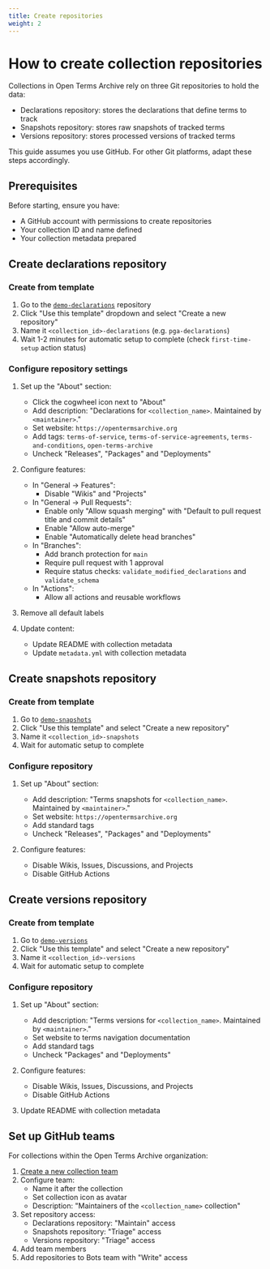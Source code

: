 ```yaml
---
title: Create repositories
weight: 2
---
```


# How to create collection repositories

Collections in Open Terms Archive rely on three Git repositories to hold the data:
- Declarations repository: stores the declarations that define terms to track
- Snapshots repository: stores raw snapshots of tracked terms
- Versions repository: stores processed versions of tracked terms

This guide assumes you use GitHub. For other Git platforms, adapt these steps accordingly.

## Prerequisites

Before starting, ensure you have:
- A GitHub account with permissions to create repositories
- Your collection ID and name defined
- Your collection metadata prepared

## Create declarations repository

### Create from template

1. Go to the [`demo-declarations`](https://github.com/OpenTermsArchive/demo-declarations) repository
2. Click "Use this template" dropdown and select "Create a new repository"
3. Name it `<collection_id>-declarations` (e.g. `pga-declarations`)
4. Wait 1-2 minutes for automatic setup to complete (check `first-time-setup` action status)

### Configure repository settings

1. Set up the "About" section:
   - Click the cogwheel icon next to "About"
   - Add description: "Declarations for `<collection_name>`. Maintained by `<maintainer>`."
   - Set website: `https://opentermsarchive.org`
   - Add tags: `terms-of-service`, `terms-of-service-agreements`, `terms-and-conditions`, `open-terms-archive`
   - Uncheck "Releases", "Packages" and "Deployments"

2. Configure features:
   - In "General → Features":
     - Disable "Wikis" and "Projects"
   - In "General → Pull Requests":
     - Enable only "Allow squash merging" with "Default to pull request title and commit details"
     - Enable "Allow auto-merge"
     - Enable "Automatically delete head branches"
   - In "Branches":
     - Add branch protection for `main`
     - Require pull request with 1 approval
     - Require status checks: `validate_modified_declarations` and `validate_schema`
   - In "Actions":
     - Allow all actions and reusable workflows

3. Remove all default labels

4. Update content:
   - Update README with collection metadata
   - Update `metadata.yml` with collection metadata

## Create snapshots repository

### Create from template

1. Go to [`demo-snapshots`](https://github.com/OpenTermsArchive/demo-snapshots)
2. Click "Use this template" and select "Create a new repository"
3. Name it `<collection_id>-snapshots`
4. Wait for automatic setup to complete

### Configure repository

1. Set up "About" section:
   - Add description: "Terms snapshots for `<collection_name>`. Maintained by `<maintainer>`."
   - Set website: `https://opentermsarchive.org`
   - Add standard tags
   - Uncheck "Releases", "Packages" and "Deployments"

2. Configure features:
   - Disable Wikis, Issues, Discussions, and Projects
   - Disable GitHub Actions

## Create versions repository

### Create from template

1. Go to [`demo-versions`](https://github.com/OpenTermsArchive/demo-versions)
2. Click "Use this template" and select "Create a new repository"
3. Name it `<collection_id>-versions`
4. Wait for automatic setup to complete

### Configure repository

1. Set up "About" section:
   - Add description: "Terms versions for `<collection_name>`. Maintained by `<maintainer>`."
   - Set website to terms navigation documentation
   - Add standard tags
   - Uncheck "Packages" and "Deployments"

2. Configure features:
   - Disable Wikis, Issues, Discussions, and Projects
   - Disable GitHub Actions

3. Update README with collection metadata

## Set up GitHub teams

For collections within the Open Terms Archive organization:

1. [Create a new collection team](https://github.com/orgs/OpenTermsArchive/new-team)
2. Configure team:
   - Name it after the collection
   - Set collection icon as avatar
   - Description: "Maintainers of the `<collection_name>` collection"
3. Set repository access:
   - Declarations repository: "Maintain" access
   - Snapshots repository: "Triage" access
   - Versions repository: "Triage" access
4. Add team members
5. Add repositories to Bots team with "Write" access
